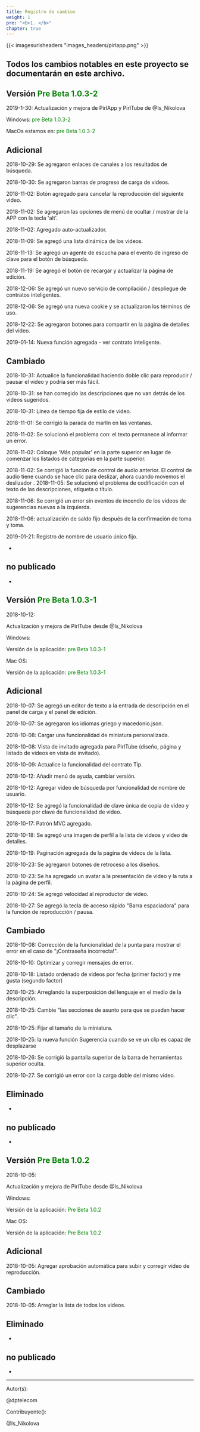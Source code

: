 ```yaml
---
title: Registro de cambios
weight: 1
pre: "<b>1. </b>"
chapter: true
---
```


{{< imagesurlsheaders "images_headers/pirlapp.png"  >}}



## Todos los cambios notables en este proyecto se documentarán en este archivo.

## Versión <span style = "color: green"> Pre Beta 1.0.3-2 </span>

2019-1-30:
Actualización y mejora de PirlApp y PirlTube de @Is_Nikolova

Windows:
<span style = "color: green"> pre Beta 1.0.3-2 </span>

MacOs estamos en:
<span style = "color: green"> pre Beta 1.0.3-2 </span>

## Adicional

2018-10-29: Se agregaron enlaces de canales a los resultados de búsqueda.

2018-10-30: Se agregaron barras de progreso de carga de videos.

2018-11-02: Botón agregado para cancelar la reproducción del siguiente video.

2018-11-02: Se agregaron las opciones de menú de ocultar / mostrar de la APP con la tecla 'alt'.

2018-11-02: Agregado auto-actualizador.

2018-11-09: Se agregó una lista dinámica de los videos.

2018-11-13: Se agregó un agente de escucha para el evento de ingreso de clave para el botón de búsqueda.

2018-11-19: Se agregó el botón de recargar y actualizar la página de edición.

2018-12-06: Se agregó un nuevo servicio de compilación / despliegue de contratos inteligentes.

2018-12-06: Se agregó una nueva cookie y se actualizaron los términos de uso.

2018-12-22: Se agregaron botones para compartir en la página de detalles del video.

2019-01-14: Nueva función agregada - ver contrato inteligente.


## Cambiado

2018-10-31: Actualice la funcionalidad haciendo doble clic para reproducir / pausar el video y podría ser más fácil.

2018-10-31: se han corregido las descripciones que no van detrás de los videos sugeridos.

2018-10-31: Línea de tiempo fija de estilo de video.

2018-11-01: Se corrigió la parada de marlin en las ventanas.

2018-11-02: Se solucionó el problema con: el texto permanece al informar un error.

2018-11-02: Coloque 'Más popular' en la parte superior en lugar de comenzar los listados de categorías en la parte superior.

2018-11-02: Se corrigió la función de control de audio anterior. El control de audio tiene cuando se hace clic para deslizar, ahora cuando movemos el deslizador
.
2018-11-05: Se solucionó el problema de codificación con el texto de las descripciones, etiqueta o título.

2018-11-06: Se corrigió un error sin eventos de incendio de los videos de sugerencias nuevas a la izquierda.

2018-11-06: actualización de saldo fijo después de la confirmación de toma y toma.

2019-01-21: Registro de nombre de usuario único fijo.

-

## no publicado
-

## Versión <span style = "color: green"> Pre Beta 1.0.3-1 </span>



2018-10-12:


Actualización y mejora de PirlTube desde @Is_Nikolova


Windows:


Versión de la aplicación: <span style = "color: green"> pre Beta 1.0.3-1 </span>


Mac OS:


Versión de la aplicación: <span style = "color: green"> pre Beta 1.0.3-1 </span>


## Adicional


2018-10-07: Se agregó un editor de texto a la entrada de descripción en el panel de carga y el panel de edición.


2018-10-07: Se agregaron los idiomas griego y macedonio.json.


2018-10-08: Cargar una funcionalidad de miniatura personalizada.


2018-10-08: Vista de invitado agregada para PirlTube (diseño, página y listado de videos en vista de invitado).


2018-10-09: Actualice la funcionalidad del contrato Tip.


2018-10-12: Añadir menú de ayuda, cambiar versión.


2018-10-12: Agregar video de búsqueda por funcionalidad de nombre de usuario.


2018-10-12: Se agregó la funcionalidad de clave única de copia de video y búsqueda por clave de funcionalidad de video.


2018-10-17: Patrón MVC agregado.


2018-10-18: Se agregó una imagen de perfil a la lista de videos y video de detalles.


2018-10-19: Paginación agregada de la página de videos de la lista.


2018-10-23: Se agregaron botones de retroceso a los diseños.


2018-10-23: Se ha agregado un avatar a la presentación de video y la ruta a la página de perfil.


2018-10-24: Se agregó velocidad al reproductor de video.


2018-10-27: Se agregó la tecla de acceso rápido "Barra espaciadora" para la función de reproducción / pausa.


## Cambiado


2018-10-08: Corrección de la funcionalidad de la punta para mostrar el error en el caso de "¡Contraseña incorrecta!".


2018-10-10: Optimizar y corregir mensajes de error.


2018-10-18: Listado ordenado de videos por fecha (primer factor) y me gusta (segundo factor)


2018-10-25: Arreglando la superposición del lenguaje en el medio de la descripción.


2018-10-25: Cambie "las secciones de asunto para que se puedan hacer clic".


2018-10-25: Fijar el tamaño de la miniatura.


2018-10-25: la nueva función Sugerencia cuando se ve un clip es capaz de desplazarse


2018-10-26: Se corrigió la pantalla superior de la barra de herramientas superior oculta.


2018-10-27: Se corrigió un error con la carga doble del mismo video.


## Eliminado
-


## no publicado
-


## Versión <span style = "color: green"> Pre Beta 1.0.2 </span>

2018-10-05:


Actualización y mejora de PirlTube desde @Is_Nikolova  


Windows:


Versión de la aplicación: <span style = "color: green"> Pre Beta 1.0.2 </span>


Mac OS:


Versión de la aplicación: <span style = "color: green"> Pre Beta 1.0.2 </span>


## Adicional


2018-10-05: Agregar aprobación automática para subir y corregir video de reproducción.


## Cambiado

2018-10-05: Arreglar la lista de todos los videos.


## Eliminado
-

## no publicado
-



---
Autor(s):  

@dptelecom  

Contribuyente():

@Is_Nikolova
